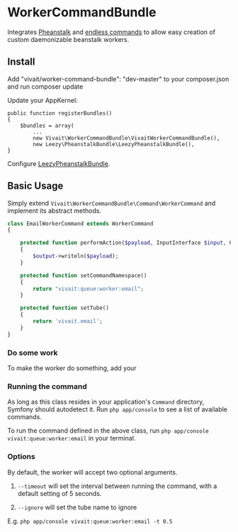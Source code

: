 # WorkerCommandBundle

Integrates [Pheanstalk](https://github.com/pda/pheanstalk) and [endless commands](https://github.com/mac-cain13/daemonizable-command) to allow easy creation of custom daemonizable beanstalk workers.

## Install


Add "vivait/worker-command-bundle": "dev-master" to your composer.json and run composer update
    
Update your AppKernel:
    
    public function registerBundles()
    {
        $bundles = array(
            ...
            new Vivait\WorkerCommandBundle\VivaitWorkerCommandBundle(),
            new Leezy\PheanstalkBundle\LeezyPheanstalkBundle(),
    }
    
Configure [LeezyPheanstalkBundle](https://github.com/armetiz/LeezyPheanstalkBundle/blob/master/Resources/doc/2-configuration.md).
    

## Basic Usage

Simply extend `Vivait\WorkerCommandBundle\Command\WorkerCommand` and implement its abstract methods.

```php
class EmailWorkerCommand extends WorkerCommand
{

    protected function performAction($payload, InputInterface $input, OutputInterface $output)
    {
        $output->writeln($payload);
    }

    protected function setCommandNamespace()
    {
        return "vivait:queue:worker:email";
    }

    protected function setTube()
    {
        return 'vivait.email';
    }
}
```
    
### Do some work

To make the worker do something, add your 

### Running the command

As long as this class resides in your application's `Command` directory, Symfony should autodetect it. Run `php app/console`
to see a list of available commands.

To run the command defined in the above class, run `php app/console vivait:queue:worker:email` in your terminal. 

### Options

By default, the worker will accept two optional arguments. 

1. `--timeout` will set the interval between running the command, with a
default setting of 5 seconds.

2. `--ignore` will set the tube name to ignore

E.g. `php app/console vivait:queue:worker:email -t 0.5`